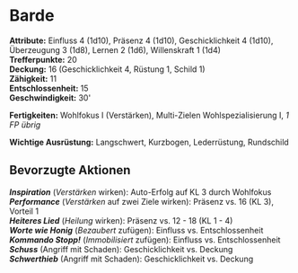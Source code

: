 # Barde
**Attribute:** Einfluss 4 (1d10), Präsenz 4 (1d10), Geschicklichkeit 4 (1d10), Überzeugung 3 (1d8), Lernen 2 (1d6), Willenskraft 1 (1d4)  
**Trefferpunkte:** 20  
**Deckung:** 16 (Geschicklichkeit 4, Rüstung 1, Schild 1)  
**Zähigkeit:** 11  
**Entschlossenheit:** 15  
**Geschwindigkeit:** 30'  

**Fertigkeiten:** Wohlfokus I (Verstärken), Multi-Zielen Wohlspezialisierung I, _1 FP übrig_

**Wichtige Ausrüstung:** Langschwert, Kurzbogen, Lederrüstung, Rundschild

## Bevorzugte Aktionen
***Inspiration*** (_Verstärken_ wirken): Auto-Erfolg auf KL 3 durch Wohlfokus  
***Performance*** (_Verstärken_ auf zwei Ziele wirken): Präsenz vs. 16 (KL 3), Vorteil 1  
***Heiteres Lied*** (_Heilung_ wirken): Präsenz vs. 12 - 18 (KL 1 - 4)  
***Worte wie Honig*** (_Bezaubert_ zufügen): Einfluss vs. Entschlossenheit  
***Kommando Stopp!*** (_Immobilisiert_ zufügen): Einfluss vs. Entschlossenheit  
***Schuss*** (Angriff mit Schaden): Geschicklichkeit vs. Deckung  
***Schwerthieb*** (Angriff mit Schaden): Geschicklichkeit vs. Deckung  
